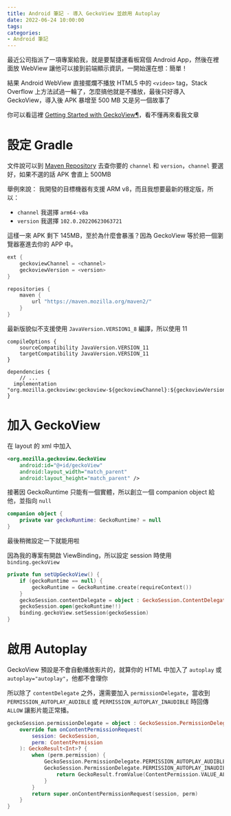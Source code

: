 ```yaml
---
title: Android 筆記 - 導入 GeckoView 並啟用 Autoplay
date: 2022-06-24 10:00:00
tags:
categories:
- Android 筆記
---
```


最近公司指派了一項專案給我，就是要幫捷運看板寫個 Android App，然後在裡面放 WebView 讓他可以接到前端顯示資訊，一開始還在想：簡單！

結果 Android WebView 直接擺爛不播放 HTML5 中的 `<video>` tag，Stack Overflow 上方法試過一輪了，怎麼搞他就是不播放，最後只好導入  GeckoView，導入後 APK 暴增至 500 MB 又是另一個故事了

<!--more-->

你可以看這裡 [Getting Started with GeckoView¶](https://firefox-source-docs.mozilla.org/mobile/android/geckoview/consumer/geckoview-quick-start.html)，看不懂再來看我文章

# 設定 Gradle

文件說可以到 [Maven Repository](https://maven.mozilla.org/?prefix=maven2/org/mozilla/geckoview/) 去查你要的 `channel` 和 `version`，`channel` 要選好，如果不選的話 APK 會直上 500MB

舉例來說：
我開發的目標機器有支援 ARM v8，而且我想要最新的穩定版，所以：

- `channel` 我選擇 `arm64-v8a`
- `version` 我選擇 `102.0.20220623063721`

這樣一來 APK 剩下 145MB，至於為什麼會暴漲？因為 GeckoView 等於把一個瀏覽器塞進去你的 APP 中。

```gradle
ext {
    geckoviewChannel = <channel>
    geckoviewVersion = <version>
}
```

```gradle
repositories {
    maven {
        url "https://maven.mozilla.org/maven2/"
    }
}
```

最新版貌似不支援使用 `JavaVersion.VERSION1_8` 編譯，所以使用 11

```
compileOptions {
    sourceCompatibility JavaVersion.VERSION_11
    targetCompatibility JavaVersion.VERSION_11
}
```

```
dependencies {
    // ...
  implementation "org.mozilla.geckoview:geckoview-${geckoviewChannel}:${geckoviewVersion}"
}
```

# 加入 GeckoView

在 layout 的 xml 中加入

```xml
<org.mozilla.geckoview.GeckoView
    android:id="@+id/geckoView"
    android:layout_width="match_parent"
    android:layout_height="match_parent" />
```

接著因 GeckoRuntime 只能有一個實體，所以創立一個 companion object 給他，並指向 `null`

```kotlin
companion object {
    private var geckoRuntime: GeckoRuntime? = null
}
```

最後稍微設定一下就能用啦

因為我的專案有開啟 ViewBinding，所以設定 session 時使用 `binding.geckoView`

```kotlin
private fun setUpGeckoView() {
    if (geckoRuntime == null) {
        geckoRuntime = GeckoRuntime.create(requireContext())
    }
    geckoSession.contentDelegate = object : GeckoSession.ContentDelegate {}
    geckoSession.open(geckoRuntime!!)
    binding.geckoView.setSession(geckoSession)
}
```

# 啟用 Autoplay

GeckoView 預設是不會自動播放影片的，就算你的 HTML 中加入了 `autoplay` 或 `autoplay="autoplay"`，他都不會理你

所以除了 `contentDelegate` 之外，還需要加入 `permissionDelegate`，當收到 `PERMISSION_AUTOPLAY_AUDIBLE` 或 `PERMISSION_AUTOPLAY_INAUDIBLE` 時回傳 `ALLOW` 讓影片能正常播。

```kotlin
geckoSession.permissionDelegate = object : GeckoSession.PermissionDelegate {
    override fun onContentPermissionRequest(
        session: GeckoSession,
        perm: ContentPermission
    ): GeckoResult<Int>? {
        when (perm.permission) {
            GeckoSession.PermissionDelegate.PERMISSION_AUTOPLAY_AUDIBLE,
            GeckoSession.PermissionDelegate.PERMISSION_AUTOPLAY_INAUDIBLE -> {
                return GeckoResult.fromValue(ContentPermission.VALUE_ALLOW)
            }
        }
        return super.onContentPermissionRequest(session, perm)
    }
}
```